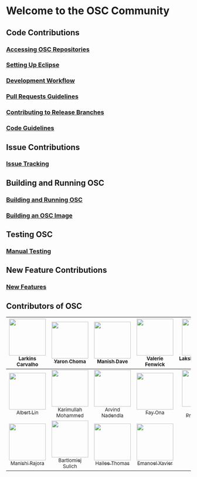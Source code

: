 # Welcome to the OSC Community

## Code Contributions

### [Accessing OSC Repositories](/development/repo_access.md)

### [Setting Up Eclipse](/development/eclipse.md)

### [Development Workflow](/development/dev_flow.md)

### [Pull Requests Guidelines](/development/pull_requests.md)

### [Contributing to Release Branches](/releases/release-branches.md)

### [Code Guidelines](/development/code-guidelines/code-guidelines.md)

## Issue Contributions

### [Issue Tracking](/development/issue_tracking.md)

## Building and Running OSC

### [Building and Running OSC](/development/build_run_osc.md)

### [Building an OSC Image](/development//build_osc_image.md)

## Testing OSC

### [Manual Testing](/testing/testing.md)

## New Feature Contributions

### [New Features](/new-features/new-features.md)

## Contributors of OSC

| [<img src="https://avatars3.githubusercontent.com/u/9063674?v=3" width="100px;"/><br /><sub>Larkins Carvalho</sub>](https://github.com/larkinscarvalho) | [<img src="https://avatars2.githubusercontent.com/u/26880884?v=3" width="100px;"/><br /><sub>Yaron Choma</sub>](https://github.com/ychoma) | [<img src="https://avatars0.githubusercontent.com/u/11301867?v=3" width="100px;"/><br /><sub>Manish Dave</sub>](https://github.com/manishdave) | [<img src="https://avatars0.githubusercontent.com/u/20405898?v=3" width="100px;"/><br /><sub>Valerie Fenwick</sub>](https://github.com/bubbva) | [<img src="https://avatars2.githubusercontent.com/u/18014225?v=3" width="100px;"/><br /><sub>Lakshminarayana Kodali</sub>](https://github.com/lakodali) | 
| :---: | :---: | :---: | :---: | :---: |
| [<img src="https://avatars3.githubusercontent.com/u/11319375?v=3" width="100px;"/><br /><sub>Albert Lin</sub>](https://github.com/alin2k) | [<img src="https://avatars1.githubusercontent.com/u/25651345?v=3" width="100px;"/><br /><sub>Karimullah Mohammed</sub>](https://github.com/karimull) | [<img src="https://avatars3.githubusercontent.com/u/7297623?v=3" width="100px;"/><br /><sub>Arvind Nadendla</sub>](https://github.com/arvindn05) | [<img src="https://avatars0.githubusercontent.com/u/26601522?v=3" width="100px;"/><br /><sub>Fay Ona</sub>](https://github.com/fayona) | [<img src="https://avatars3.githubusercontent.com/u/25503555?v=3" width="100px;"/><br /><sub>Pawel Proskurnicki</sub>](https://github.com/pawelpros) | 
| [<img src="https://avatars3.githubusercontent.com/u/28600997?v=3" width="100px;"/><br /><sub>Manishi Rajora</sub>](https://github.com/mrajora-1) | [<img src="https://avatars1.githubusercontent.com/u/25567806?v=3" width="100px;"/><br /><sub>Bartlomiej Sulich</sub>](https://github.com/bsulich2)| [<img src="https://avatars2.githubusercontent.com/u/11532079?v=3" width="100px;"/><br /><sub>Hailee Thomas</sub>](https://github.com/hmthomax) | [<img src="https://avatars3.githubusercontent.com/u/4925909?v=3" width="100px;"/><br /><sub>Emanoel Xavier</sub>](https://github.com/emanoelxavier) |

